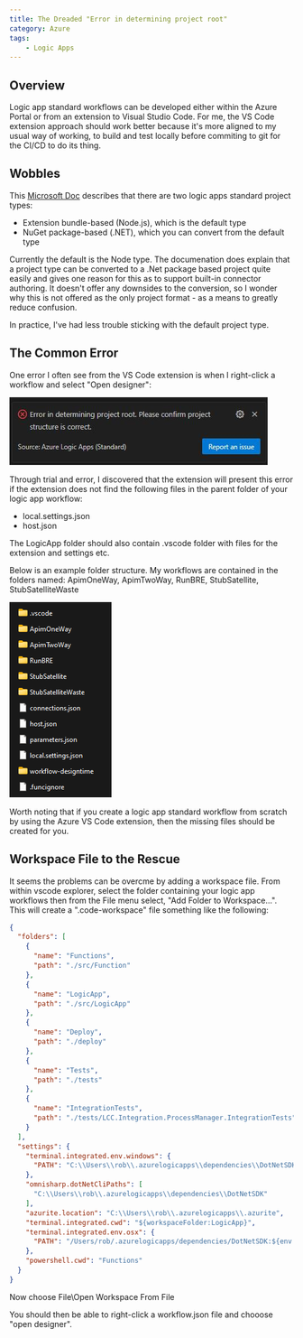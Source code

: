 ```yaml
---
title: The Dreaded "Error in determining project root"
category: Azure
tags:
    - Logic Apps
---
```


## Overview
Logic app standard workflows can be developed either within the Azure Portal or from an extension to Visual Studio Code. For me, the VS Code extension approach should work better because it's more aligned to my usual way of working, to build and test locally before commiting to git for the CI/CD to do its thing.

## Wobbles
This [Microsoft Doc](https://learn.microsoft.com/en-us/azure/logic-apps/create-single-tenant-workflows-visual-studio-code#convert-your-project-to-nuget-package-based-net) describes that there are two logic apps standard project types:

+ Extension bundle-based (Node.js), which is the default type
+ NuGet package-based (.NET), which you can convert from the default type

Currently the default is the Node type. The documenation does explain that a project type can be converted to a .Net package based project quite easily and gives one reason for this as to support built-in connector authoring. It doesn't offer any downsides to the conversion, so I wonder why this is not offered as the only project format - as a means to greatly reduce confusion.

In practice, I've had less trouble sticking with the default project type.

## The Common Error
One error I often see from the VS Code extension is when I right-click a workflow and select "Open designer":

![error](/images/la-project-root/error-project-root.jpeg)

Through trial and error, I discovered that the extension will present this error if the extension does not find the following files in the parent folder of your logic app workflow:

+ local.settings.json
+ host.json

The LogicApp folder should also contain  .vscode folder with files for the extension and settings etc.

Below is an example folder structure. My workflows are contained in the folders named: ApimOneWay, ApimTwoWay, RunBRE, StubSatellite, StubSatelliteWaste

![error](/images/la-project-root/folders.png)

Worth noting that if you create a logic app standard workflow from scratch by using the Azure VS Code extension, then the missing files should be created for you.

## Workspace File to the Rescue
It seems the problems can be overcme by adding a workspace file. From within vscode explorer, select the folder containing your logic app workflows then from the File menu select, "Add Folder to Workspace...". This will create a ".code-workspace" file something like the following:

```json
{
  "folders": [
    {
      "name": "Functions",
      "path": "./src/Function"
    },
    {
      "name": "LogicApp",
      "path": "./src/LogicApp"
    },
    {
      "name": "Deploy",
      "path": "./deploy"
    },
    {
      "name": "Tests",
      "path": "./tests"
    },
    {
      "name": "IntegrationTests",
      "path": "./tests/LCC.Integration.ProcessManager.IntegrationTests"
    }
  ],
  "settings": {
    "terminal.integrated.env.windows": {
      "PATH": "C:\\Users\\rob\\.azurelogicapps\\dependencies\\DotNetSDK;${env:PATH}"
    },
    "omnisharp.dotNetCliPaths": [
      "C:\\Users\\rob\\.azurelogicapps\\dependencies\\DotNetSDK"
    ],
    "azurite.location": "C:\\Users\\rob\\.azurelogicapps\\.azurite",
    "terminal.integrated.cwd": "${workspaceFolder:LogicApp}",
    "terminal.integrated.env.osx": {
      "PATH": "/Users/rob/.azurelogicapps/dependencies/DotNetSDK:${env:PATH}"
    },
    "powershell.cwd": "Functions"
  }
}
```

Now choose File\Open Workspace From File

You should then be able to right-click a workflow.json file and chooose "open designer".
